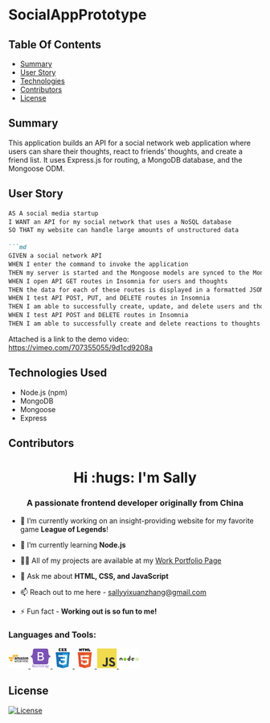 # SocialAppPrototype

## Table Of Contents 
 - [Summary](#summary)
 - [User Story](#user-story)
 - [Technologies](#technologies-used)
 - [Contributors](#contributors)
 - [License](#license)

## Summary

This application builds an API for a social network web application where users can share their thoughts, react to friends’ thoughts, and create a friend list. It uses Express.js for routing, a MongoDB database, and the Mongoose ODM.

## User Story

```md
AS A social media startup
I WANT an API for my social network that uses a NoSQL database
SO THAT my website can handle large amounts of unstructured data

```md
GIVEN a social network API
WHEN I enter the command to invoke the application
THEN my server is started and the Mongoose models are synced to the MongoDB database
WHEN I open API GET routes in Insomnia for users and thoughts
THEN the data for each of these routes is displayed in a formatted JSON
WHEN I test API POST, PUT, and DELETE routes in Insomnia
THEN I am able to successfully create, update, and delete users and thoughts in my database
WHEN I test API POST and DELETE routes in Insomnia
THEN I am able to successfully create and delete reactions to thoughts and add and remove friends to a user’s friend list
```

Attached is a link to the demo video:
https://vimeo.com/707355055/9d1cd9208a

## Technologies Used
  - Node.js (npm)
  - MongoDB
  - Mongoose
  - Express

## Contributors

<h1 align="center">Hi :hugs: I'm Sally</h1>
<h3 align="center">A passionate frontend developer originally from China</h3>

- 🔭 I’m currently working on an insight-providing website for my favorite game **League of Legends**!

- 🌱 I’m currently learning **Node.js**

- 👨‍💻 All of my projects are available at my [Work Portfolio Page](https://banbanleelee.github.io/WorkPortfolio/)

- 💬 Ask me about **HTML, CSS, and JavaScript**

- 📫 Reach out to me here - sallyyixuanzhang@gmail.com

- ⚡ Fun fact - **Working out is so fun to me!**

<h3 align="left">Languages and Tools:</h3>
<p align="left"> <a href="https://aws.amazon.com" target="_blank" rel="noreferrer"> <img src="https://raw.githubusercontent.com/devicons/devicon/master/icons/amazonwebservices/amazonwebservices-original-wordmark.svg" alt="aws" width="40" height="40"/> </a> <a href="https://getbootstrap.com" target="_blank" rel="noreferrer"> <img src="https://raw.githubusercontent.com/devicons/devicon/master/icons/bootstrap/bootstrap-plain-wordmark.svg" alt="bootstrap" width="40" height="40"/> </a> <a href="https://www.w3schools.com/css/" target="_blank" rel="noreferrer"> <img src="https://raw.githubusercontent.com/devicons/devicon/master/icons/css3/css3-original-wordmark.svg" alt="css3" width="40" height="40"/> </a> <a href="https://www.w3.org/html/" target="_blank" rel="noreferrer"> <img src="https://raw.githubusercontent.com/devicons/devicon/master/icons/html5/html5-original-wordmark.svg" alt="html5" width="40" height="40"/> </a> <a href="https://developer.mozilla.org/en-US/docs/Web/JavaScript" target="_blank" rel="noreferrer"> <img src="https://raw.githubusercontent.com/devicons/devicon/master/icons/javascript/javascript-original.svg" alt="javascript" width="40" height="40"/> </a> <a href="https://nodejs.org" target="_blank" rel="noreferrer"> <img src="https://raw.githubusercontent.com/devicons/devicon/master/icons/nodejs/nodejs-original-wordmark.svg" alt="nodejs" width="40" height="40"/> </a> </p>


## License
[![License](https://img.shields.io/badge/License-MIT-yellow.svg)](https://opensource.org/licenses/MIT)